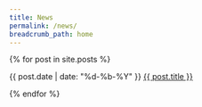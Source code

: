```yaml
---
title: News
permalink: /news/
breadcrumb_path: home
---
```


{% for post in site.posts %}
  <p>{{ post.date | date: "%d-%b-%Y" }} <a href="{{ post.url }}">{{ post.title }}</a></p>
{% endfor %}
